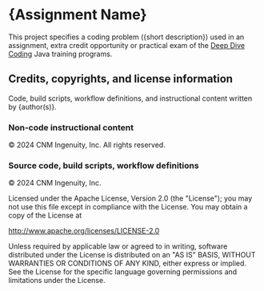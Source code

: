 [//]: # (TODO \(for curriculum writer\): Replace all placeholders, marked by curly braces, with relevant )
[//]: # (    names and descriptions. Important: Remember to replace the braces themselves, as well as the )
[//]: # (    text enclosed in them.)

# {Assignment Name}

This project specifies a coding problem ({short description}) used in an assignment, extra credit opportunity or practical exam of the [Deep Dive Coding](https://deepdivecoding.com/) Java training programs.

## Credits, copyrights, and license information

Code, build scripts, workflow definitions, and instructional content written by {author(s)}.

### Non-code instructional content

&copy; 2024 CNM Ingenuity, Inc. All rights reserved.

### Source code, build scripts, workflow definitions

&copy; 2024 CNM Ingenuity, Inc.

Licensed under the Apache License, Version 2.0 (the "License"); you may not use this file except in compliance with the License. You may obtain a copy of the License at

<http://www.apache.org/licenses/LICENSE-2.0>

Unless required by applicable law or agreed to in writing, software distributed under the License is distributed on an "AS IS" BASIS, WITHOUT WARRANTIES OR CONDITIONS OF ANY KIND, either express or implied. See the License for the specific language governing permissions and limitations under the License.
